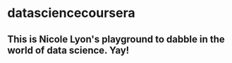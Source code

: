 # datasciencecoursera
## This is Nicole Lyon's playground to dabble in the world of data science. Yay!
